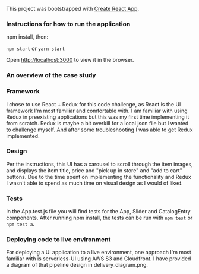 This project was bootstrapped with [Create React App](https://github.com/facebookincubator/create-react-app).

### Instructions for how to run the application

npm install, then:

`npm start` or `yarn start`

Open [http://localhost:3000](http://localhost:3000) to view it in the browser.

### An overview of the case study

### Framework

I chose to use React + Redux for this code challenge, as React is the UI framework I'm most familiar and comfortable with. I am familiar with using Redux in preexisting applications but this was my first time implementing it from scratch. Redux is maybe a bit overkill for a local json file but I wanted to challenge myself. And after some troubleshooting I was able to get Redux implemented.

### Design

Per the instructions, this UI has a carousel to scroll through the item images, and displays the item title, price and "pick up in store" and "add to cart" buttons. Due to the time spent on implementing the functionality and Redux I wasn't able to spend as much time on visual design as I would of liked.

### Tests

In the App.test.js file you will find tests for the App, Slider and CatalogEntry components. After running npm install, the tests can be run with `npm test` or `npm test a`.

### Deploying code to live environment

For deploying a UI application to a live environment, one approach I'm most familiar with is serverless-UI using AWS S3 and Cloudfront. I have provided a diagram of that pipeline design in delivery_diagram.png.

